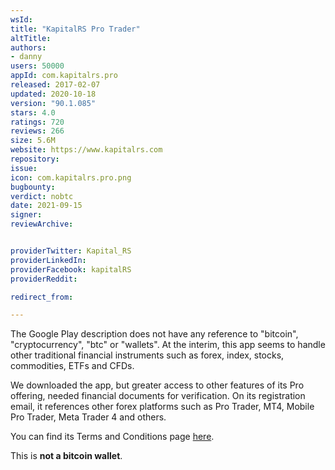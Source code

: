```yaml
---
wsId: 
title: "KapitalRS Pro Trader"
altTitle: 
authors:
- danny
users: 50000
appId: com.kapitalrs.pro
released: 2017-02-07
updated: 2020-10-18
version: "90.1.085"
stars: 4.0
ratings: 720
reviews: 266
size: 5.6M
website: https://www.kapitalrs.com
repository: 
issue: 
icon: com.kapitalrs.pro.png
bugbounty: 
verdict: nobtc
date: 2021-09-15
signer: 
reviewArchive:


providerTwitter: Kapital_RS
providerLinkedIn: 
providerFacebook: kapitalRS
providerReddit: 

redirect_from:

---
```



The Google Play description does not have any reference to "bitcoin", "cryptocurrency", "btc" or "wallets". At the interim, this app seems to handle other traditional financial instruments such as forex, index, stocks, commodities, ETFs and CFDs.

We downloaded the app, but greater access to other features of its Pro offering, needed financial documents for verification. On its registration email, it references other forex platforms such as Pro Trader, MT4, Mobile Pro Trader, Meta Trader 4 and others. 

You can find its Terms and Conditions page [here](https://www.fortrade.com/wp-content/uploads/legal/BELARUS_DOCS/Fort_Securities_Terms_and_Conditions.pdf).

This is **not a bitcoin wallet**.



